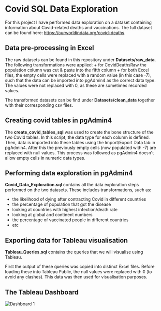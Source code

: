 # Covid SQL Data Exploration

For this project I have performed data exploration on a dataset containing information about Covid-related deaths and vaccinations. The full dataset can be found here: https://ourworldindata.org/covid-deaths.

## Data pre-processing in Excel
The raw datasets can be found in this repository under **Datasets/raw_data**. The following transformations were applied:
    + for CovidDeathsRaw the population column was cut & paste into the fifth column
    + for both Excel files, the empty cells were replaced with a random value (in this case -7), such that the data can be imported into pgAdmin4 as the correct data type. The values were not replaced with 0, as these are sometimes recorded values.

The transformed datasets can be find under **Datasets/clean_data** together with their corresponding csv files.

## Creating covid tables in pgAdmin4
The **create_covid_tables_sql** was used to create the bone structure of the two Covid tables. In this script, the data type for each column is defined. Then, data is imported into these tables using the Import/Export Data tab in pgAdmin4. After this the previously empty cells (now populated with -7) are replaced with null values. This process was followed as pgAdmin4 doesn't allow empty cells in numeric data types.

## Performing data exploration in pgAdmin4
**Covid_Data_Exploration.sql** contains all the data exploration steps performed on the two datasets. These includes transformations, such as:
   + the likelihood of dying after contracting Covid in different countries
   + the percentage of population that got the disease
   + looking at countries with highest infection/death rate
   + looking at global and continent numbers
   + the percentage of vaccinated people in different countries
   + etc
   
## Exporting data for Tableau visualisation
**Tableau_Queries.sql** contains the queries that we will visualise using Tableau.

First the output of these queries was copied into distinct Excel files. Before loading these into Tableau Public, the null values were replaced with 0 (to avoid any clashes). This data was then used for visualisation purposes.

## The Tableau Dashboard

![Dashboard 1](https://user-images.githubusercontent.com/104773240/176486146-bd3e6a25-54f2-4d76-9556-82ec2381586f.png)
